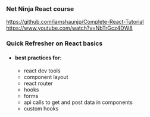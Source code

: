 ### Net Ninja React course

https://github.com/iamshaunjp/Complete-React-Tutorial
https://www.youtube.com/watch?v=NbTrGcz4DW8

### Quick Refresher on React basics

-   #### best practices for:
    -   react dev tools
    -   component layout
    -   react router
    -   hooks
    -   forms
    -   api calls to get and post data in components
    -   custom hooks
